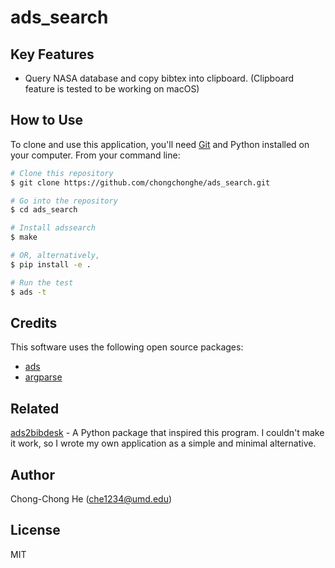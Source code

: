 # ads_search

## Key Features

- Query NASA database and copy bibtex into clipboard. (Clipboard feature is tested to be working on macOS)

## How to Use

To clone and use this application, you'll need [Git](https://git-scm.com) and Python installed on your computer. From your command line:

```bash
# Clone this repository
$ git clone https://github.com/chongchonghe/ads_search.git

# Go into the repository
$ cd ads_search

# Install adssearch
$ make

# OR, alternatively,
$ pip install -e .

# Run the test
$ ads -t
```

## Credits

This software uses the following open source packages:

- [ads](https://pypi.org/project/ads/)
- [argparse](https://pypi.org/project/argparse/)

## Related

[ads2bibdesk](https://pypi.org/project/ads2bibdesk/) - A Python package that inspired this program. I couldn't make it work, so I wrote my own application as a simple and minimal alternative. 

## Author

Chong-Chong He ([che1234@umd.edu](none))

## License

MIT
